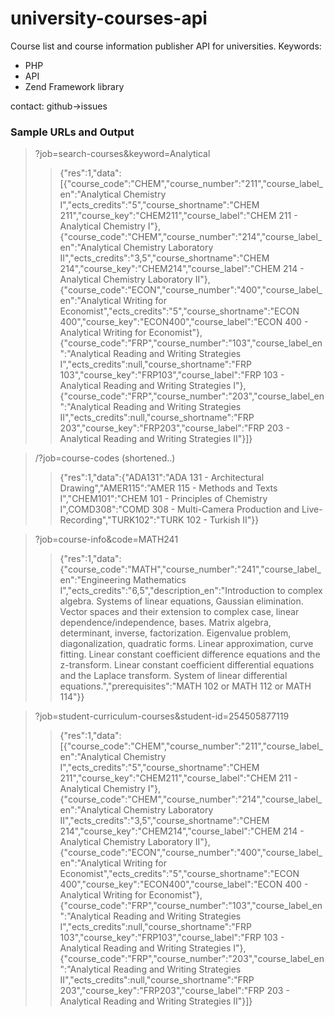 # university-courses-api
Course list and course information publisher API for universities.
Keywords:
- PHP
- API
- Zend Framework library

contact: github->issues

### Sample URLs and Output

> ?job=search-courses&keyword=Analytical
>>  {"res":1,"data":[{"course_code":"CHEM","course_number":"211","course_label_en":"Analytical Chemistry I","ects_credits":"5","course_shortname":"CHEM 211","course_key":"CHEM211","course_label":"CHEM 211 - Analytical Chemistry I"},{"course_code":"CHEM","course_number":"214","course_label_en":"Analytical Chemistry Laboratory II","ects_credits":"3,5","course_shortname":"CHEM 214","course_key":"CHEM214","course_label":"CHEM 214 - Analytical Chemistry Laboratory II"},{"course_code":"ECON","course_number":"400","course_label_en":"Analytical Writing for Economist","ects_credits":"5","course_shortname":"ECON 400","course_key":"ECON400","course_label":"ECON 400 - Analytical Writing for Economist"},{"course_code":"FRP","course_number":"103","course_label_en":"Analytical Reading and Writing Strategies I","ects_credits":null,"course_shortname":"FRP 103","course_key":"FRP103","course_label":"FRP 103 - Analytical Reading and Writing Strategies I"},{"course_code":"FRP","course_number":"203","course_label_en":"Analytical Reading and Writing Strategies II","ects_credits":null,"course_shortname":"FRP 203","course_key":"FRP203","course_label":"FRP 203 - Analytical Reading and Writing Strategies II"}]}


> /?job=course-codes (shortened..)
>> {"res":1,"data":{"ADA131":"ADA 131 - Architectural Drawing","AMER115":"AMER 115 - Methods and Texts I","CHEM101":"CHEM 101 - Principles of Chemistry I",COMD308":"COMD 308 - Multi-Camera Production and Live-Recording","TURK102":"TURK 102 - Turkish II"}}


> ?job=course-info&code=MATH241
>> {"res":1,"data":{"course_code":"MATH","course_number":"241","course_label_en":"Engineering Mathematics I","ects_credits":"6,5","description_en":"Introduction to complex algebra. Systems of linear equations, Gaussian elimination. Vector spaces and their extension to complex case, linear dependence\/independence, bases. Matrix algebra, determinant, inverse, factorization. Eigenvalue problem, diagonalization, quadratic forms. Linear approximation, curve fitting. Linear constant coefficient difference equations and the z-transform. Linear constant coefficient differential equations and the Laplace transform. System of linear differential equations.","prerequisites":"MATH 102 or MATH 112 or MATH 114"}}
 

> ?job=student-curriculum-courses&student-id=254505877119
>> {"res":1,"data":[{"course_code":"CHEM","course_number":"211","course_label_en":"Analytical Chemistry I","ects_credits":"5","course_shortname":"CHEM 211","course_key":"CHEM211","course_label":"CHEM 211 - Analytical Chemistry I"},{"course_code":"CHEM","course_number":"214","course_label_en":"Analytical Chemistry Laboratory II","ects_credits":"3,5","course_shortname":"CHEM 214","course_key":"CHEM214","course_label":"CHEM 214 - Analytical Chemistry Laboratory II"},{"course_code":"ECON","course_number":"400","course_label_en":"Analytical Writing for Economist","ects_credits":"5","course_shortname":"ECON 400","course_key":"ECON400","course_label":"ECON 400 - Analytical Writing for Economist"},{"course_code":"FRP","course_number":"103","course_label_en":"Analytical Reading and Writing Strategies I","ects_credits":null,"course_shortname":"FRP 103","course_key":"FRP103","course_label":"FRP 103 - Analytical Reading and Writing Strategies I"},{"course_code":"FRP","course_number":"203","course_label_en":"Analytical Reading and Writing Strategies II","ects_credits":null,"course_shortname":"FRP 203","course_key":"FRP203","course_label":"FRP 203 - Analytical Reading and Writing Strategies II"}]}

